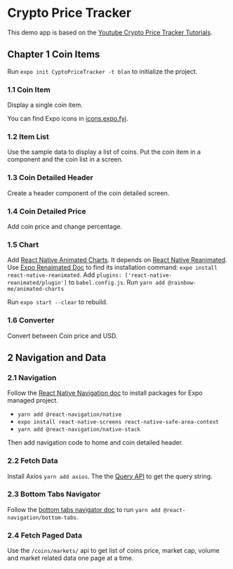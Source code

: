 # Crypto Price Tracker

This demo app is based on the [Youtube Crypto Price Tracker Tutorials](https://www.youtube.com/playlist?list=PLY3ncAV1dSVDcxSwME2axkJmu5lcJqW0t).

## Chapter 1 Coin Items

Run `expo init CyptoPriceTracker -t blan` to initialize the project.

### 1.1 Coin Item

Display a single coin item.

You can find Expo icons in [icons.expo.fyi](https://icons.expo.fyi/).

### 1.2 Item List

Use the sample data to display a list of coins. Put the coin item in a component and the coin list in a screen.

### 1.3 Coin Detailed Header

Create a header component of the coin detailed screen.

### 1.4 Coin Detailed Price

Add coin price and change percentage.

### 1.5 Chart

Add [React Native Animated Charts](https://github.com/rainbow-me/react-native-animated-charts). It depends on [React Native Reanimated](https://docs.swmansion.com/react-native-reanimated/). Use [Expo Renaimated Doc](https://docs.expo.dev/versions/latest/sdk/reanimated/) to find its installation command: `expo install react-native-reanimated`. Add `plugins: ['react-native-reanimated/plugin']` to `babel.config.js`. Run `yarn add @rainbow-me/animated-charts`

Run `expo start --clear` to rebuild.

### 1.6 Converter

Convert between Coin price and USD.

## 2 Navigation and Data

### 2.1 Navigation

Follow the [React Native Navigation doc](https://reactnavigation.org/docs/getting-started/) to install packages for Expo managed project.

- `yarn add @react-navigation/native`
- `expo install react-native-screens react-native-safe-area-context`
- `yarn add @react-navigation/native-stack`

Then add navigation code to home and coin detailed header.

### 2.2 Fetch Data

Install Axios `yarn add axios`. The the [Query API](https://www.coingecko.com/en/api/documentation) to get the query string.

### 2.3 Bottom Tabs Navigator

Follow the [bottom tabs navigator doc](https://reactnavigation.org/docs/bottom-tab-navigator/) to run `yarn add @react-navigation/bottom-tabs`.

### 2.4 Fetch Paged Data

Use the `/coins/markets/` api to get list of coins price, market cap, volume and market related data one page at a time.
